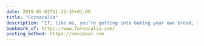 ```yaml
---
date: 2019-05-02T11:32:35+01:00
title: "Fornacalia"
description: "If, like me, you’re getting into baking your own bread, there may be no better teacher than Jeremy Cherfas, who’s been baking bread for over 50 years. His website is chock-full of useful information, recipes, and anecdotes to keep your starter forever bubbly."
bookmark_of: https://www.fornacalia.com/
posting_method: https://omnibear.com
---
```

